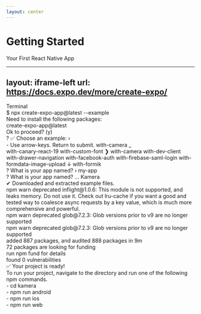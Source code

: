```yaml
---
layout: center
---
```


<div class="text-center">
  <h1 class="text-5xl font-bold mb-4 bg-gradient-to-r from-green-600 to-blue-500 bg-clip-text text-transparent">
    Getting Started
  </h1>
  <p class="text-xl text-gray-600">Your First React Native App</p>
</div>

---
layout: iframe-left
url: https://docs.expo.dev/more/create-expo/
---

<div class="terminal-window">
        <div class="terminal-header">
            <div class="terminal-buttons">
                <span class="close"></span>
                <span class="minimize"></span>
                <span class="maximize"></span>
            </div>
            <div class="terminal-title">Terminal</div>
        </div>
        <div class="terminal-body">
            <div v-click class="command-line">
                <span class="prompt">$</span>
                <span class="command">npx create-expo-app@latest --example</span>
            </div>
            <div v-click class="output">
                Need to install the following packages: <br />
                create-expo-app@latest <br />
                Ok to proceed? (y)
            </div>
            <div class="command-line">
                <div v-click>
                    <span v-if="$clicks===3" class="prompt-blue">? </span>
                    <span v-if="$clicks > 3" class="prompt-blue">✅ </span>
                    <span>Choose an example: › </span>
                </div>
                <div>
                    <span v-if="$clicks === 3" class="text-neutral-300">- Use arrow-keys. Return to submit.</span>
                    <span v-click>with-camera</span>
                    <span class="cursor">_</span>
                </div>
            </div>
            <div v-click v-if="$clicks === 4" class="flex flex-col gap-2 pt-2 pl-6 text-neutral-400">
                <span>with-canary-react-19</span>
                <span>with-custom-font</span>
                <span class="text-blue-400"> ❯ with-camera</span>
                <span>with-dev-client</span>
                <span>with-drawer-navigation</span>
                <span> with-facebook-auth</span>
                <span>with-firebase-saml-login</span>
                <span>with-formdata-image-upload</span>
                <span>↓ with-formik</span>
            </div>
            <div class="command-line">
                <div v-if="$clicks  ===4">
                    <span class="prompt-blue">? </span>
                    <span class="text-neutral-300">What is your app named? › my-app </span>
                </div>
            </div>
            <div class="command-line">
                <div v-click>
                    <span class="prompt-blue">? </span>
                    <span class="text-neutral-300">What is your app named? ... Kamera </span>
                </div>
            </div>
            <div class="command-line">
                <div v-click>
                    <span class="prompt">✔ </span>
                    <span class="text-neutral-300"> Downloaded and extracted example files.
                    </span>
                </div>
            </div>
            <div v-click="['+1','+1']" class="command-line" v-if="$clicks < 9">
                    <span class="text-neutral-300">
                                npm <span class="text-yellow-500">warn</span> <span class="text-purple-400">deprecated</span> inflight@1.0.6: This module is not supported, and leaks memory.
                                Do
                                not use it. Check out lru-cache if you want a good and tested way to coalesce async
                                requests by a key value, which is much more comprehensive and powerful. <br />
                                npm <span class="text-yellow-500">warn</span> <span class="text-purple-400">deprecated</span> glob@7.2.3: Glob versions prior to v9 are no longer supported
                                <br />
                                npm <span class="text-yellow-500">warn</span> <span class="text-purple-400">deprecated</span> glob@7.2.3: Glob versions prior to v9 are no longer supported
                                <br />
                    </span>
            </div>
            <div class="command-line">
                <div v-click>
                    <span class="text-neutral-300">
                              added 887 packages, and audited 888 packages in 9m <br />
                              72 packages are looking for funding <br />
                              run npm fund for details <br />
                              found <span class="prompt">0</span> vulnerabilities <br />
                              ✅ Your project is ready! <br />
                              To run your project, navigate to the directory and run one of the following npm commands. <br />
                              <span>- cd kamera </span> <br/>
                              <span>- npm run android </span> <br/>
                              <span>- npm run ios </span> <br/>
                              <span>- npm run web </span> <br/>
                    </span>
                </div>
            </div>
        </div>
    </div>

<style>
.terminal-window {
  @apply bg-gray-900 rounded-lg overflow-scroll h-[60vh];
}

.terminal-header {
  @apply bg-gray-800 px-4 py-2 flex items-center;
}

.terminal-buttons {
  @apply flex gap-2;
}

.terminal-buttons span {
  @apply w-3 h-3 rounded-full;
}

.close { @apply bg-red-500; }
.minimize { @apply bg-yellow-500; }
.maximize { @apply bg-green-500; }

.terminal-title {
  @apply text-gray-400 ml-4;
}

.terminal-body {
  @apply p-4 text-gray-100 font-mono text-sm;
}

.command-line {
  @apply flex gap-2 items-center;
}
.command-line-2 {
  @apply flex flex-col gap-2 items-center;
}

.prompt {
  @apply text-green-400;
}
.prompt-blue {
  @apply text-blue-400;
}

.command {
  @apply text-white;
}

.output {
  @apply text-gray-400 mt-2 mb-4;
}

.cursor {
  @apply bg-white w-2 h-5 animate-pulse;
}
</style>


